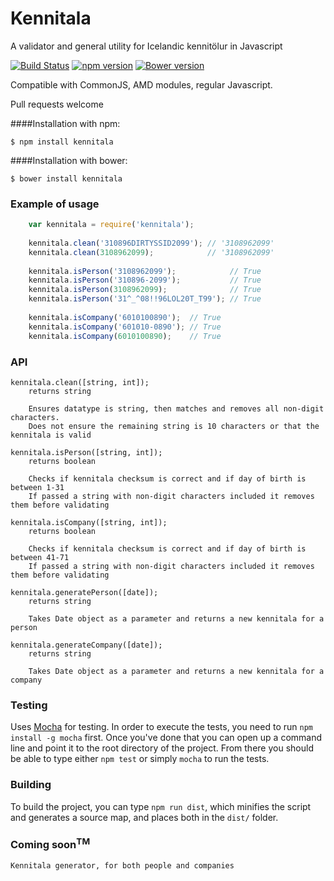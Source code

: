 # Kennitala
A validator and general utility for Icelandic kennitölur in Javascript

[![Build Status](https://travis-ci.org/HermannBjorgvin/Kennitala.svg?branch=master)](https://travis-ci.org/HermannBjorgvin/Kennitala) [![npm version](https://badge.fury.io/js/kennitala.svg)](https://badge.fury.io/js/kennitala) [![Bower version](https://badge.fury.io/bo/kennitala.svg)](https://badge.fury.io/bo/kennitala)

Compatible with CommonJS, AMD modules, regular Javascript.

Pull requests welcome

####Installation with npm:

    $ npm install kennitala

####Installation with bower:

    $ bower install kennitala

### Example of usage
``` Javascript
    var kennitala = require('kennitala');
    
    kennitala.clean('310896DIRTYSSID2099'); // '3108962099'
    kennitala.clean(3108962099);            // '3108962099'
    
    kennitala.isPerson('3108962099');            // True
    kennitala.isPerson('310896-2099');           // True
    kennitala.isPerson(3108962099);              // True
    kennitala.isPerson('31^_^08!!96LOL20T_T99'); // True
    
    kennitala.isCompany('6010100890');  // True
    kennitala.isCompany('601010-0890'); // True
    kennitala.isCompany(6010100890);    // True
```

### API
    kennitala.clean([string, int]);
        returns string
    
        Ensures datatype is string, then matches and removes all non-digit characters.
        Does not ensure the remaining string is 10 characters or that the kennitala is valid
    
    kennitala.isPerson([string, int]);
        returns boolean
    
        Checks if kennitala checksum is correct and if day of birth is between 1-31
        If passed a string with non-digit characters included it removes them before validating
    
    kennitala.isCompany([string, int]);
        returns boolean
    
        Checks if kennitala checksum is correct and if day of birth is between 41-71
        If passed a string with non-digit characters included it removes them before validating

	kennitala.generatePerson([date]);
	    returns string
	    
	    Takes Date object as a parameter and returns a new kennitala for a person

	kennitala.generateCompany([date]);
	    returns string
	    
	    Takes Date object as a parameter and returns a new kennitala for a company


### Testing 

Uses [Mocha](https://mochajs.org/) for testing. In order to execute the tests, you need to run `npm install -g mocha` first. Once you've done that 
you can open up a command line and point it to the root directory of the project. From there you should be able to type either `npm test` or simply `mocha` to run the tests.

### Building 

To build the project, you can type `npm run dist`, which minifies the script and generates a source map, and places both in the `dist/` folder. 

### Coming soon<sup>TM</sup>
    
    Kennitala generator, for both people and companies
